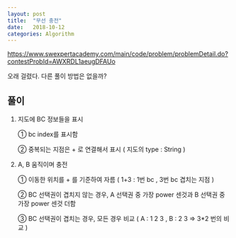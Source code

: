 ```yaml
---
layout: post
title:  "무선 충전"
date:   2018-10-12
categories: Algorithm
---
```


<https://www.swexpertacademy.com/main/code/problem/problemDetail.do?contestProbId=AWXRDL1aeugDFAUo>

오래 걸렸다. 다른 풀이 방법은 없을까?

## 풀이

1. 지도에 BC 정보들을 표시

   ① bc index를 표시함

   ② 중복되는 지점은 + 로 연결해서 표시 ( 지도의 type : String )

2. A, B 움직이며 충전

   ① 이동한 위치를 + 를 기준하여 자름 ( 1+3 : 1번 bc , 3번 bc 겹치는 지점 )

   ② BC 선택권이 겹치지 않는 경우, A 선택권 중 가장 power 센것과 B 선택권 중 가장 power 센것 더함

   ③ BC 선택권이 겹치는 경우, 모든 경우 비교 ( A : 1 2 3 , B : 2 3 => 3*2 번의 비교 )


